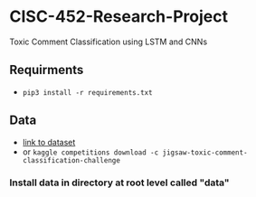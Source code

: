 # CISC-452-Research-Project
Toxic Comment Classification using LSTM and CNNs

## Requirments
- `pip3 install -r requirements.txt`


## Data
- [link to dataset](https://www.kaggle.com/c/jigsaw-toxic-comment-classification-challenge/data)
- or `kaggle competitions download -c jigsaw-toxic-comment-classification-challenge`
### Install data in directory at root level called "data"